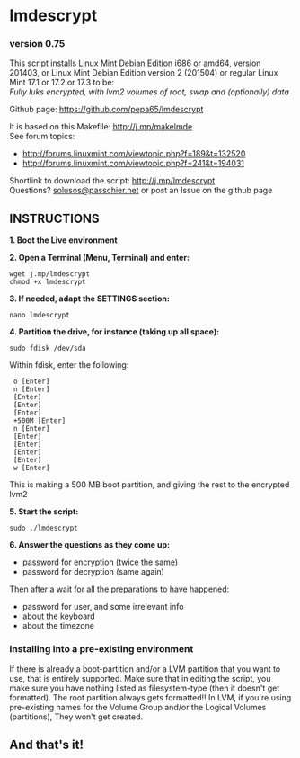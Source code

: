 # lmdescrypt
### version 0.75

This script installs Linux Mint Debian Edition i686 or amd64, version 201403,
or Linux Mint Debian Edition version 2 (201504)
or regular Linux Mint 17.1 or 17.2 or 17.3 to be:<br>
*Fully luks encrypted, with lvm2 volumes of root, swap and (optionally) data*

Github page: https://github.com/pepa65/lmdescrypt

It is based on this Makefile: http://j.mp/makelmde<br>
See forum topics:
- http://forums.linuxmint.com/viewtopic.php?f=189&t=132520
- http://forums.linuxmint.com/viewtopic.php?f=241&t=194031

Shortlink to download the script: http://j.mp/lmdescrypt<br>
Questions?  solusos@passchier.net or post an Issue on the github page

## INSTRUCTIONS

**1. Boot the Live environment**

**2. Open a Terminal (Menu, Terminal) and enter:**

```
wget j.mp/lmdescrypt
chmod +x lmdescrypt
```

**3. If needed, adapt the SETTINGS section:**

```
nano lmdescrypt
```

**4. Partition the drive, for instance (taking up all space):**

```
sudo fdisk /dev/sda
```

Within fdisk, enter the following:
```
 o [Enter]
 n [Enter]
 [Enter]
 [Enter]
 [Enter]
 +500M [Enter]
 n [Enter]
 [Enter]
 [Enter]
 [Enter]
 [Enter]
 w [Enter]
```
This is making a 500 MB boot partition, and giving the rest to the encrypted lvm2

**5. Start the script:**

```
sudo ./lmdescrypt
```

**6. Answer the questions as they come up:**
* password for encryption (twice the same)
* password for decryption (same again)

Then after a wait for all the preparations to have happened:
* password for user, and some irrelevant info
* about the keyboard
* about the timezone

### Installing into a pre-existing environment

If there is already a boot-partition and/or a LVM partition that you want to use,
that is entirely supported. Make sure that in editing the script, you make sure you have nothing
listed as filesystem-type (then it doesn't get formatted). The root partition always gets formatted!!
In LVM, if you're using pre-existing names for the Volume Group and/or the Logical Volumes (partitions),
They won't get created.

## And that's it!
